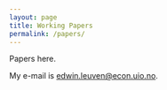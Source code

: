 ```yaml
---
layout: page
title: Working Papers
permalink: /papers/
---
```


Papers here.

My e-mail is [edwin.leuven@econ.uio.no](mailto:edwin.leuven@econ.uio.no).